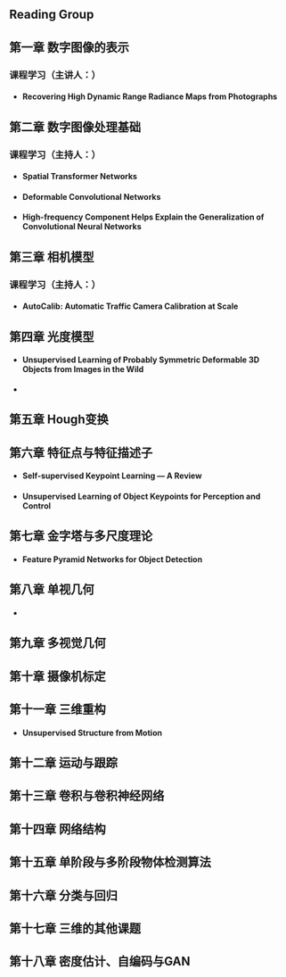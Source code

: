 ## Reading Group

## 第一章 数字图像的表示

### 课程学习（主讲人：）

- #### Recovering High Dynamic Range Radiance Maps from Photographs 


## 第二章  数字图像处理基础

### 课程学习（主持人：）

- #### Spatial Transformer Networks

- #### Deformable Convolutional Networks

- #### High-frequency Component Helps Explain the Generalization of Convolutional Neural Networks

## 第三章 相机模型

### 课程学习（主持人：）

- #### AutoCalib: Automatic Traffic Camera Calibration at Scale

## 第四章 光度模型

- #### Unsupervised Learning of Probably Symmetric Deformable 3D Objects from Images in the Wild

- 

## 第五章 Hough变换

## 第六章 特征点与特征描述子

- #### Self-supervised Keypoint Learning — A Review

- #### Unsupervised Learning of Object Keypoints for Perception and Control

## 第七章 金字塔与多尺度理论

- #### Feature Pyramid Networks for Object Detection

## 第八章 单视几何

- #### 

## 第九章 多视觉几何

## 第十章 摄像机标定

## 第十一章 三维重构

- #### Unsupervised Structure from Motion

## 第十二章 运动与跟踪

## 第十三章 卷积与卷积神经网络

## 第十四章 网络结构

## 第十五章 单阶段与多阶段物体检测算法

## 第十六章 分类与回归

## 第十七章 三维的其他课题

## 第十八章 密度估计、自编码与GAN
